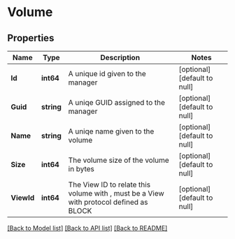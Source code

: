 # Volume

## Properties
Name | Type | Description | Notes
------------ | ------------- | ------------- | -------------
**Id** | **int64** | A unique id given to the manager | [optional] [default to null]
**Guid** | **string** | A uniqe GUID assigned to the manager | [optional] [default to null]
**Name** | **string** | A uniqe name given to the volume | [optional] [default to null]
**Size** | **int64** | The volume size of the volume in bytes | [optional] [default to null]
**ViewId** | **int64** | The View ID to relate this volume with , must be a View with protocol defined as BLOCK | [optional] [default to null]

[[Back to Model list]](../README.md#documentation-for-models) [[Back to API list]](../README.md#documentation-for-api-endpoints) [[Back to README]](../README.md)

